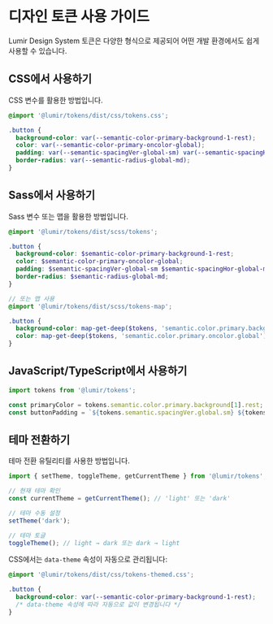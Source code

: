 # 디자인 토큰 사용 가이드

Lumir Design System 토큰은 다양한 형식으로 제공되어 어떤 개발 환경에서도 쉽게 사용할 수 있습니다.

## CSS에서 사용하기

CSS 변수를 활용한 방법입니다.

```css
@import '@lumir/tokens/dist/css/tokens.css';

.button {
  background-color: var(--semantic-color-primary-background-1-rest);
  color: var(--semantic-color-primary-oncolor-global);
  padding: var(--semantic-spacingVer-global-sm) var(--semantic-spacingHor-global-md);
  border-radius: var(--semantic-radius-global-md);
}
```

## Sass에서 사용하기

Sass 변수 또는 맵을 활용한 방법입니다.

```scss
@import '@lumir/tokens/dist/scss/tokens';

.button {
  background-color: $semantic-color-primary-background-1-rest;
  color: $semantic-color-primary-oncolor-global;
  padding: $semantic-spacingVer-global-sm $semantic-spacingHor-global-md;
  border-radius: $semantic-radius-global-md;
}

// 또는 맵 사용
@import '@lumir/tokens/dist/scss/tokens-map';

.button {
  background-color: map-get-deep($tokens, 'semantic.color.primary.background.1.rest');
  color: map-get-deep($tokens, 'semantic.color.primary.oncolor.global');
}
```

## JavaScript/TypeScript에서 사용하기

```typescript
import tokens from '@lumir/tokens';

const primaryColor = tokens.semantic.color.primary.background[1].rest;
const buttonPadding = `${tokens.semantic.spacingVer.global.sm} ${tokens.semantic.spacingHor.global.md}`;
```

## 테마 전환하기

테마 전환 유틸리티를 사용한 방법입니다.

```typescript
import { setTheme, toggleTheme, getCurrentTheme } from '@lumir/tokens';

// 현재 테마 확인
const currentTheme = getCurrentTheme(); // 'light' 또는 'dark'

// 테마 수동 설정
setTheme('dark');

// 테마 토글
toggleTheme(); // light → dark 또는 dark → light
```

CSS에서는 `data-theme` 속성이 자동으로 관리됩니다:

```css
@import '@lumir/tokens/dist/css/tokens-themed.css';

.button {
  background-color: var(--semantic-color-primary-background-1-rest);
  /* data-theme 속성에 따라 자동으로 값이 변경됩니다 */
}
``` 